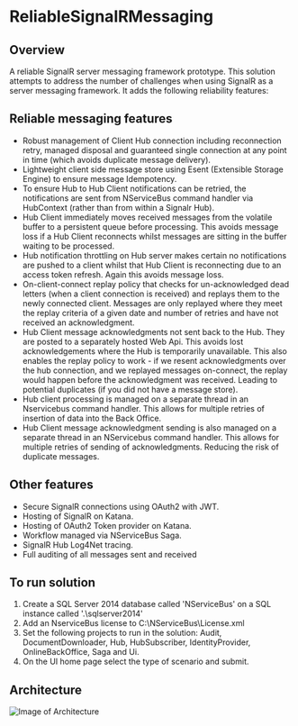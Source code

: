 # ReliableSignalRMessaging

## Overview

A reliable SignalR server messaging framework prototype. This solution attempts to address the number of challenges when using SignalR as a server messaging framework. It adds the following reliability features:

## Reliable messaging features

 * Robust management of Client Hub connection including reconnection retry, managed disposal and guaranteed single connection at any point in time (which avoids duplicate message delivery).
 * Lightweight client side message store using Esent (Extensible Storage Engine) to ensure message Idempotency.
 * To ensure Hub to Hub Client notifications can be retried, the notifications are sent from NServiceBus command handler via HubContext (rather than from within a Signalr Hub).
 * Hub Client immediately moves received messages from the volatile buffer to a persistent queue before processing. This avoids message loss if a Hub Client reconnects whilst messages are sitting in the buffer waiting to be processed.
 * Hub notification throttling on Hub server makes certain no notifications are pushed to a client whilst that Hub Client is reconnecting due to an access token refresh. Again this avoids message loss.
 * On-client-connect replay policy that checks for un-acknowledged dead letters (when a client connection is received) and replays them to the newly connected client. Messages are only replayed where they meet the replay criteria of a given date and number of retries and have not received an acknowledgment.
 * Hub Client message acknowledgments not sent back to the Hub. They are posted to a separately hosted Web Api.  This avoids lost acknowledgements where the Hub is temporarily unavailable.  This also enables the replay policy to work - if we resent acknowledgments over the hub connection, and we replayed messages on-connect, the replay would happen before the acknowledgment was received.  Leading to potential duplicates (if you did not have a message store).
 * Hub client processing is managed on a separate thread in an Nservicebus command handler. This allows for multiple retries of insertion of data into the Back Office.
 * Hub Client message acknowledgment sending is also managed on a separate thread in an NServicebus command handler.  This allows for multiple retries of sending of acknowledgments. Reducing the risk of duplicate messages.
 

## Other features

* Secure SignalR connections using OAuth2 with JWT.
* Hosting of SignalR on Katana.
* Hosting of OAuth2 Token provider on Katana.
* Workflow managed via NServiceBus Saga.
* SignalR Hub Log4Net tracing.
* Full auditing of all messages sent and received

## To run solution

1. Create a SQL Server 2014 database called 'NServiceBus' on a SQL instance called '.\sqlserver2014'
2. Add an NserviceBus license to C:\NServiceBus\License.xml
3. Set the following projects to run in the solution: Audit, DocumentDownloader, Hub, HubSubscriber, IdentityProvider, OnlineBackOffice, Saga and Ui.
3. On the UI home page select the type of scenario and submit. 


## Architecture

![Image of Architecture](https://raw.githubusercontent.com/seantarogers/ReliableSignalRMessaging/master/ReliableSignalRMessaging.png)

